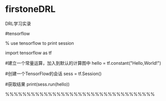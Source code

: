 # firstoneDRL
DRL学习实录


#tensorflow 

% use tensorflow to print session

import tensorflow as tf    

#建立一个常量运算，加入到默认的计算图中
hello = tf.constant("Hello,World!")

#创建一个TensorFlow的会话
sess = tf.Session()

#获取结果
print(sess.run(hello))

%%%%%%%%%%%%%%%%%%%%%%%%%%%%%%%%%%%
